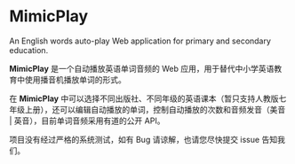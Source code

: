 # MimicPlay

An English words auto-play Web application for primary and secondary education.

**MimicPlay** 是一个自动播放英语单词音频的 Web 应用，用于替代中小学英语教育中使用播音机播放单词的形式。

在 **MimicPlay** 中可以选择不同出版社、不同年级的英语课本（暂只支持人教版七年级上册），还可以编辑自动播放的单词，控制自动播放的次数和音频发音（美音 | 英音），目前单词音频采用有道的公开 API。

项目没有经过严格的系统测试，如有 Bug 请谅解，也请您尽快提交 issue 告知我们。
